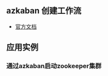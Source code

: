 ## azkaban 创建工作流
- [官方文档](https://azkaban.readthedocs.io/en/latest/createFlows.html)


## 应用实例
### 通过azkaban启动zookeeper集群
